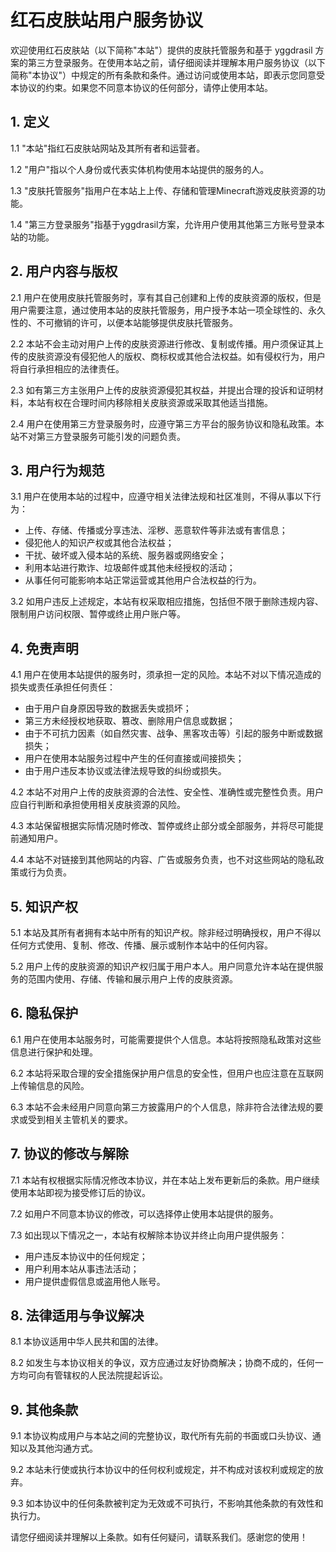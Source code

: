 # 红石皮肤站用户服务协议

欢迎使用红石皮肤站（以下简称"本站"）提供的皮肤托管服务和基于 yggdrasil 方案的第三方登录服务。在使用本站之前，请仔细阅读并理解本用户服务协议（以下简称"本协议"）中规定的所有条款和条件。通过访问或使用本站，即表示您同意受本协议的约束。如果您不同意本协议的任何部分，请停止使用本站。

## 1. 定义

1.1 "本站"指红石皮肤站网站及其所有者和运营者。

1.2 "用户"指以个人身份或代表实体机构使用本站提供的服务的人。

1.3 "皮肤托管服务"指用户在本站上上传、存储和管理Minecraft游戏皮肤资源的功能。

1.4 "第三方登录服务"指基于yggdrasil方案，允许用户使用其他第三方账号登录本站的功能。

## 2. 用户内容与版权

2.1 用户在使用皮肤托管服务时，享有其自己创建和上传的皮肤资源的版权，但是用户需要注意，通过使用本站的皮肤托管服务，用户授予本站一项全球性的、永久性的、不可撤销的许可，以便本站能够提供皮肤托管服务。

2.2 本站不会主动对用户上传的皮肤资源进行修改、复制或传播。用户须保证其上传的皮肤资源没有侵犯他人的版权、商标权或其他合法权益。如有侵权行为，用户将自行承担相应的法律责任。

2.3 如有第三方主张用户上传的皮肤资源侵犯其权益，并提出合理的投诉和证明材料，本站有权在合理时间内移除相关皮肤资源或采取其他适当措施。

2.4 用户在使用第三方登录服务时，应遵守第三方平台的服务协议和隐私政策。本站不对第三方登录服务可能引发的问题负责。

## 3. 用户行为规范

3.1 用户在使用本站的过程中，应遵守相关法律法规和社区准则，不得从事以下行为：

- 上传、存储、传播或分享违法、淫秽、恶意软件等非法或有害信息；
- 侵犯他人的知识产权或其他合法权益；
- 干扰、破坏或入侵本站的系统、服务器或网络安全；
- 利用本站进行欺诈、垃圾邮件或其他未经授权的活动；
- 从事任何可能影响本站正常运营或其他用户合法权益的行为。

3.2 如用户违反上述规定，本站有权采取相应措施，包括但不限于删除违规内容、限制用户访问权限、暂停或终止用户账户等。

## 4. 免责声明

4.1 用户在使用本站提供的服务时，须承担一定的风险。本站不对以下情况造成的损失或责任承担任何责任：

- 由于用户自身原因导致的数据丢失或损坏；
- 第三方未经授权地获取、篡改、删除用户信息或数据；
- 由于不可抗力因素（如自然灾害、战争、黑客攻击等）引起的服务中断或数据损失；
- 用户在使用本站服务过程中产生的任何直接或间接损失；
- 由于用户违反本协议或法律法规导致的纠纷或损失。

4.2 本站不对用户上传的皮肤资源的合法性、安全性、准确性或完整性负责。用户应自行判断和承担使用相关皮肤资源的风险。

4.3 本站保留根据实际情况随时修改、暂停或终止部分或全部服务，并将尽可能提前通知用户。

4.4 本站不对链接到其他网站的内容、广告或服务负责，也不对这些网站的隐私政策或行为负责。

## 5. 知识产权

5.1 本站及其所有者拥有本站中所有的知识产权。除非经过明确授权，用户不得以任何方式使用、复制、修改、传播、展示或制作本站中的任何内容。

5.2 用户上传的皮肤资源的知识产权归属于用户本人。用户同意允许本站在提供服务的范围内使用、存储、传输和展示用户上传的皮肤资源。

## 6. 隐私保护

6.1 用户在使用本站服务时，可能需要提供个人信息。本站将按照隐私政策对这些信息进行保护和处理。

6.2 本站将采取合理的安全措施保护用户信息的安全性，但用户也应注意在互联网上传输信息的风险。

6.3 本站不会未经用户同意向第三方披露用户的个人信息，除非符合法律法规的要求或受到相关主管机关的要求。

## 7. 协议的修改与解除

7.1 本站有权根据实际情况修改本协议，并在本站上发布更新后的条款。用户继续使用本站即视为接受修订后的协议。

7.2 如用户不同意本协议的修改，可以选择停止使用本站提供的服务。

7.3 如出现以下情况之一，本站有权解除本协议并终止向用户提供服务：

- 用户违反本协议中的任何规定；
- 用户利用本站从事违法活动；
- 用户提供虚假信息或盗用他人账号。

## 8. 法律适用与争议解决

8.1 本协议适用中华人民共和国的法律。

8.2 如发生与本协议相关的争议，双方应通过友好协商解决；协商不成的，任何一方均可向有管辖权的人民法院提起诉讼。

## 9. 其他条款

9.1 本协议构成用户与本站之间的完整协议，取代所有先前的书面或口头协议、通知以及其他沟通方式。

9.2 本站未行使或执行本协议中的任何权利或规定，并不构成对该权利或规定的放弃。

9.3 如本协议中的任何条款被判定为无效或不可执行，不影响其他条款的有效性和执行力。

请您仔细阅读并理解以上条款。如有任何疑问，请联系我们。感谢您的使用！
